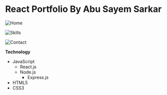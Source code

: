 # React Portfolio By Abu Sayem Sarkar

![Home](https://i.ibb.co/FVrPj36/2020-10-30-031026.png)

![Skills](https://i.ibb.co/TRLp3sM/2020-10-30-031055.png)

![Contact](https://i.ibb.co/Wxx3x3r/2020-10-30-031103.png)

**Technology**

- JavaScript
  - React.js
  - Node.js
    - Express.js
- HTML5
- CSS3
